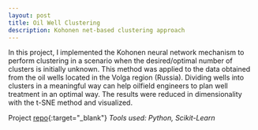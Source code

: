 ```yaml
---
layout: post
title: Oil Well Clustering
description: Kohonen net-based clustering approach
---
```


In this project, I implemented the Kohonen neural network mechanism to perform clustering in a scenario when the desired/optimal number of clusters is initially unknown. This method was applied to the data obtained from the oil wells located in the Volga region (Russia). Dividing wells into clusters in a meaningful way can help oilfield engineers to plan well treatment in an optimal way. The results were reduced in dimensionality with the t-SNE method and visualized.

Project [repo](https://github.com/svetovidov/kohonen-net){:target="_blank"}
*Tools used: Python, Scikit-Learn*
